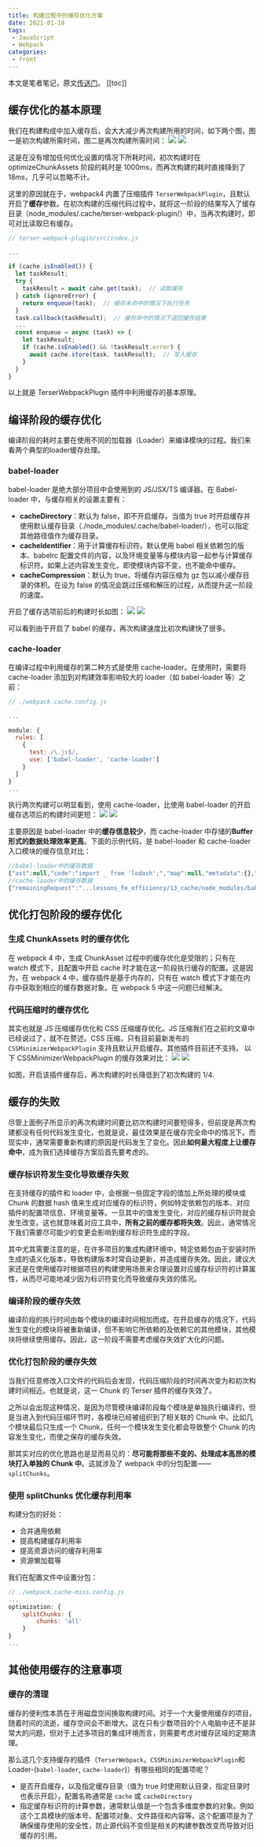 ```yaml
---
title: 构建过程中的缓存优化方案
date: 2021-01-18
tags:
 - JavaScript
 - Webpack
categories:
 - front
---
```

本文是笔者笔记，原文[传送门](https://kaiwu.lagou.com/course/courseInfo.htm?courseId=416#/detail/pc?id=4427)。
[[toc]]

## 缓存优化的基本原理
我们在构建构成中加入缓存后，会大大减少再次构建所用的时间，如下两个图，图一是初次构建所需时间，图二是再次构建所需时间：
![](../imgs/webpack_first_build.png)
![](../imgs/webpack_again_build.png)

这是在没有增加任何优化设置的情况下所耗时间，初次构建时在 optimizeChunkAssets 阶段的耗时是 1000ms，而再次构建的耗时直接降到了 18ms，几乎可以忽略不计。

这里的原因就在于，webpack4 内置了压缩插件 `TerserWebpackPlugin`，且默认开启了**缓存**参数。在初次构建的压缩代码过程中，就将这一阶段的结果写入了缓存目录（node_modules/.cache/terser-webpack-plugin/）中，当再次构建时，即可对比读取已有缓存。
```js
// terser-webpack-plugin/src/index.js

...

if (cache.isEnabled()) {
  let taskResult;
  try {
    taskResult = await cahe.get(task);  // 读取缓存
  } catch (ignoreError) {
    return enqueue(task);  // 缓存未命中的情况下执行任务
  }
  task.callback(taskResult);  // 缓存命中的情况下返回缓存结果
  ...
  const enqueue = async (task) => {
    let taskResult;
    if (cache.isEnabled() && !taskResult.error) {
      await cache.store(task, taskResult);  // 写入缓存
    }
  }
}
```
以上就是 TerserWebpackPlugin 插件中利用缓存的基本原理。

## 编译阶段的缓存优化
编译阶段的耗时主要在使用不同的加载器（Loader）来编译模块的过程。我们来看两个典型的loader缓存处理。
### babel-loader
babel-loader 是绝大部分项目中会使用到的 JS/JSX/TS 编译器。在 Babel-loader 中，与缓存相关的设置主要有：
- **cacheDirectory**：默认为 false，即不开启缓存。当值为 true 时开启缓存并使用默认缓存目录（./node_modules/.cache/babel-loader/），也可以指定其他路径值作为缓存目录。
- **cacheIdentifier**：用于计算缓存标识符。默认使用 babel 相关依赖包的版本、babelrc 配置文件的内容，以及环境变量等与模块内容一起参与计算缓存标识符。如果上述内容发生变化，即使模块内容不变，也不能命中缓存。
- **cacheCompression**：默认为 true，将缓存内容压缩为 gz 包以减小缓存目录的体积。在设为 false 的情况会跳过压缩和解压的过程，从而提升这一阶段的速度。

开启了缓存选项前后的构建时长如图：
![](../imgs/babel_cache_first.png)
![](../imgs/babel_cache.png)

可以看到由于开启了 babel 的缓存，再次构建速度比初次构建快了很多。

### cache-loader
在编译过程中利用缓存的第二种方式是使用 cache-loader。在使用时，需要将 cache-loader 添加到对构建效率影响较大的 loader（如 babel-loader 等）之前：
```js
// ./webpack.cache.config.js

...

module: {
  rules: [
    {
      test: /\.js$/,
      use: ['babel-loader', 'cache-loader']
    }
  ]
}
...
```
执行两次构建可以明显看到，使用 cache-loader，比使用 babel-loader 的开启缓存选项后的构建时间更短：
![](../imgs/cache_first.png)
![](../imgs/cache_again.png)

主要原因是 babel-loader 中的**缓存信息较少**，而 cache-loader 中存储的**Buffer 形式的数据处理效率更高**。下面的示例代码，是 babel-loader 和 cache-loader 入口模块的缓存信息对比：
```js
//babel-loader中的缓存数据
{"ast":null,"code":"import _ from 'lodash';","map":null,"metadata":{},"sourceType":"module"}
//cache-loader中的缓存数据
{"remainingRequest":"...lessons_fe_efficiency/13_cache/node_modules/babel-loader/lib/index.js!.../lessons_fe_efficiency/13_cache/src/example-basic.js","dependencies":[{"path":"...lessons_fe_efficiency/13_cache/src/example-basic.js","mtime":1599191174705},{"path":"...lessons_fe_efficiency/13_cache/node_modules/cache-loader/dist/cjs.js","mtime":499162500000},{"path":".../lessons_fe_efficiency/13_cache/node_modules/babel-loader/lib/index.js","mtime":499162500000}],"contextDependencies":[],"result":[{"type":"Buffer","data":"base64:aW1wb3J0IF8gZnJvbSAnbG9kYXNoJzs="},null]}
```

## 优化打包阶段的缓存优化
### 生成 ChunkAssets 时的缓存优化
在 webpack 4 中，生成 ChunkAsset 过程中的缓存优化是受限的；只有在 watch 模式下，且配置中开启 cache 时才能在这一阶段执行缓存的配置。这是因为，在 webpack 4 中，缓存插件是基于内存的，只有在 watch 模式下才能在内存中获取到相应的缓存数据对象。在 webpack 5 中这一问题已经解决。

### 代码压缩时的缓存优化
其实也就是 JS 压缩缓存优化和 CSS 压缩缓存优化。JS 压缩我们在之前的文章中已经说过了，就不在赘述。CSS 压缩，只有目前最新发布的 `CSSMinimizerWebpackPlugin` 支持且默认开启缓存。其他插件目前还不支持。
以下 CSSMinimizerWebpackPlugin 的缓存效果对比：
![](../imgs/css_cache_first.png)
![](../imgs/css_cache.png)

如图，开启该插件缓存后，再次构建的时长降低到了初次构建的 1/4.

## 缓存的失败
尽管上面例子所显示的再次构建时间要比初次构建时间要短得多，但前提是两次构建都没有任何代码发生变化，也就是说，最佳效果是在缓存完全命中的情况下。而现实中，通常需要重新构建的原因是代码发生了变化。因此**如何最大程度上让缓存命中**，成为我们选择缓存方案后首先要考虑的。

### 缓存标识符发生变化导致缓存失败

在支持缓存的插件和 loader 中，会根据一些固定字段的值加上所处理的模块或 Chunk 的数据 hash 值来生成对应缓存的标识符，例如特定依赖包的版本、对应插件的配置项信息、环境变量等。一旦其中的值发生变化，对应的缓存标识符就会发生改变。这也就意味着对应工具中，**所有之前的缓存都将失效**。因此，通常情况下我们需要尽可能少的变更会影响到缓存标识符生成的字段。

其中尤其需要注意的是，在许多项目的集成构建环境中，特定依赖包由于安装时所生成的语义化版本，导致构建版本时常自动更新，并造成缓存失效。因此，建议大家还是在使用缓存时根据项目的构建使用场景来合理设置对应缓存标识符的计算属性，从而尽可能地减少因为标识符变化而导致缓存失效的情况。

### 编译阶段的缓存失效

编译阶段的执行时间由每个模块的编译时间相加而成。在开启缓存的情况下，代码发生变化的模块将被重新编译，但不影响它所依赖的及依赖它的其他模块，其他模块将继续使用缓存。因此，这一阶段不需要考虑缓存失效扩大化的问题。

### 优化打包阶段的缓存失效

当我们任意修改入口文件的代码后会发现，代码压缩阶段的时间再次变为和初次构建时间相近。也就是说，这一 Chunk 的 Terser 插件的缓存失效了。

之所以会出现这种情况，是因为尽管模块编译阶段每个模块是单独执行编译的，但是当进入到代码压缩环节时，各模块已经被组织到了相关联的 Chunk 中。比如几个模块最后只生成一个 Chunk，任何一个模块发生变化都会导致整个 Chunk 的内容发生变化，而使之保存的缓存失效。

那其实对应的优化思路也是显而易见的：**尽可能将那些不变的、处理成本高昂的模块打入单独的 Chunk 中**。这就涉及了 webpack 中的分包配置——`splitChunks`。

### 使用 splitChunks 优化缓存利用率

构建分包的好处：

- 合并通用依赖
- 提高构建缓存利用率
- 提高资源访问的缓存利用率
- 资源懒加载等

我们在配置文件中设置分包：

```js
// ./webpack.cache-miss.config.js
...
optimization: {
    splitChunks: {
        chunks: 'all'
    }
}
...
```

## 其他使用缓存的注意事项

### 缓存的清理

缓存的便利性本质在于用磁盘空间换取构建时间。对于一个大量使用缓存的项目，随着时间的流逝，缓存空间会不断增大。这在只有少数项目的个人电脑中还不是非常大的问题，但对于上述多项目的集成环境而言，则需要考虑对缓存区域的定期清理。

那么这几个支持缓存的插件（`TerserWebpack`，`CSSMinimizerWebpackPlugin`和 Loader-(`babel-loader`, `cache-loader`)）有哪些相同的配置项呢？
- 是否开启缓存，以及指定缓存目录（值为 true 时使用默认目录，指定目录时也表示开启），配置名称通常是 `cache` 或 `cacheDirectory`
- 指定缓存标识符的计算参数，通常默认值是一个包含多维度参数的对象。例如这个工具模块的版本号、配置项对象、文件路径和内容等。这个配置项是为了确保缓存使用的安全性，防止源代码不变但是相关的构建参数改变而导致对旧缓存的引用。